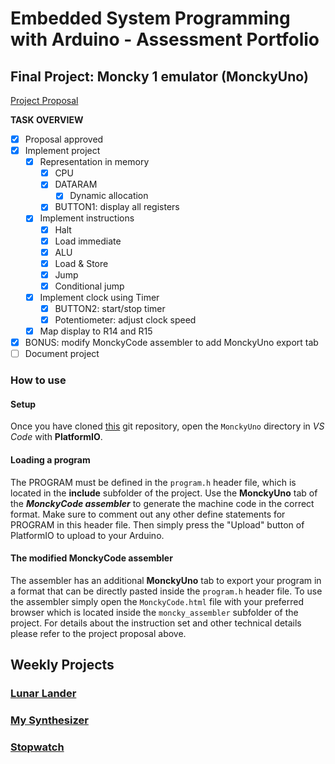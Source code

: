 # Embedded System Programming with Arduino - Assessment Portfolio

## **Final Project:** Moncky 1 emulator (MonckyUno)
[Project Proposal](https://docs.google.com/document/d/14MxjyNdxrFIr5g0-lHUJzJUsimFi6WuBhsvv9xIky0E/edit?usp=share_link)

**TASK OVERVIEW**
- [x] Proposal approved
- [x] Implement project
    - [x] Representation in memory
        - [x] CPU
        - [x] DATARAM
            - [x] Dynamic allocation
        - [x] BUTTON1: display all registers
    - [x] Implement instructions
        - [x] Halt
        - [x] Load immediate
        - [x] ALU
        - [x] Load & Store
        - [x] Jump
        - [x] Conditional jump
    - [x] Implement clock using Timer
        - [x] BUTTON2: start/stop timer
        - [x] Potentiometer: adjust clock speed
    - [x] Map display to R14 and R15
- [x] BONUS: modify MonckyCode assembler to add MonckyUno export tab
- [ ] Document project

### **How to use**
#### **Setup**
Once you have cloned [this](https://gitlab.com/kdg-ti/infrastructure2/2022-2023/boldizsar-olajos) git repository,
open the `MonckyUno` directory in _VS Code_ with **PlatformIO**.

#### **Loading a program**
The PROGRAM must be defined in the `program.h` header file,
which is located in the **include** subfolder of the project.
Use the **MonckyUno** tab of the **_MonckyCode assembler_** to
generate the machine code in the correct format. Make sure to
comment out any other define statements for PROGRAM in this header file.
Then simply press the "Upload" button of PlatformIO to upload to your Arduino.

#### **The modified MonckyCode assembler**
The assembler has an additional **MonckyUno** tab to export
your program in a format that can be directly pasted inside
the `program.h` header file. To use the assembler simply
open the `MonckyCode.html` file with your preferred browser
which is located inside the `moncky_assembler` subfolder of
the project. For details about the instruction set and other
technical details please refer to the project proposal above.

## Weekly Projects
### [Lunar Lander](LunarLander/)

### [My Synthesizer](Synthesizer/)

### [Stopwatch](Stopwatch/)
